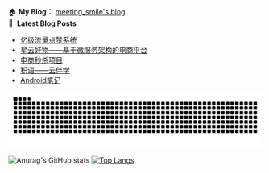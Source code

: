 🏠  **My Blog：** [meeting_smile's blog](https://meeting77smile.github.io/)<br>
📕 &nbsp;**Latest Blog Posts**
<!-- BLOG-POST-LIST:START -->
- [亿级流量点赞系统](https://meeting77smile.github.io/post/likesystem/)
- [星云好物——基于微服务架构的电商平台](https://meeting77smile.github.io/post/nebulamall/)
- [电商秒杀项目](https://meeting77smile.github.io/post/secondkill/)
- [积语——云伴学](https://meeting77smile.github.io/post/jiyuguidebook/)
- [Android笔记](https://meeting77smile.github.io/post/android_notes/)
<!-- BLOG-POST-LIST:END -->

<picture>
  <source media="(prefers-color-scheme: dark)" srcset="https://raw.githubusercontent.com/meeting77smile/meeting77smile/output/github-contribution-grid-snake-dark.svg">
  <source media="(prefers-color-scheme: light)" srcset="https://raw.githubusercontent.com/meeting77smile/meeting77smile/output/github-contribution-grid-snake.svg">
  <img alt="github contribution grid snake animation" src="https://raw.githubusercontent.com/meeting77smile/meeting77smile/output/github-contribution-grid-snake.svg">
</picture>

![Anurag's GitHub stats](https://github-readme-stats.vercel.app/api?username=meeting77smile&theme=ambient_gradient) [![Top Langs](https://github-readme-stats.vercel.app/api/top-langs/?username=meeting77smile&layout=donut)](https://github.com/anuraghazra/github-readme-stats)

